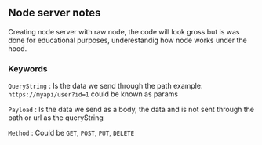 ## Node server notes

Creating node server with raw node, the code will look gross but is was done for educational purposes, underestandig how node works under the hood.

### Keywords
`QueryString` : Is the data we send through the path example: `https://myapi/user?id=1` could be known as params

`Payload` : Is the data we send as a body, the data and is not sent through the path or url as the queryString

`Method` : Could be `GET`, `POST`, `PUT`, `DELETE`
